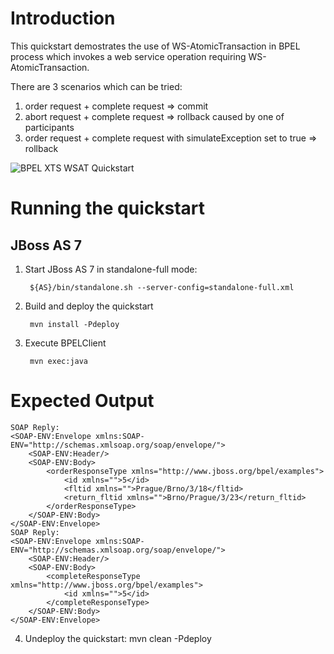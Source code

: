 Introduction
============
This quickstart demostrates the use of WS-AtomicTransaction in BPEL process which invokes a web service operation requiring WS-AtomicTransaction.

There are 3 scenarios which can be tried:

1. order request + complete request => commit
2. abort request + complete request => rollback caused by one of participants
3. order request + complete request with simulateException set to true => rollback

![BPEL XTS WSAT Quickstart](https://github.com/jboss-switchyard/quickstarts/raw/master/bpel-service/xts_wsat/bpel-xts-wsat.jpg)

Running the quickstart
======================

JBoss AS 7
----------
1. Start JBoss AS 7 in standalone-full mode:

        ${AS}/bin/standalone.sh --server-config=standalone-full.xml

2. Build and deploy the quickstart

        mvn install -Pdeploy

3. Execute BPELClient

        mvn exec:java

Expected Output
===============

```
SOAP Reply:
<SOAP-ENV:Envelope xmlns:SOAP-ENV="http://schemas.xmlsoap.org/soap/envelope/">
    <SOAP-ENV:Header/>
    <SOAP-ENV:Body>
        <orderResponseType xmlns="http://www.jboss.org/bpel/examples">
            <id xmlns="">5</id>
            <fltid xmlns="">Prague/Brno/3/18</fltid>
            <return_fltid xmlns="">Brno/Prague/3/23</return_fltid>
        </orderResponseType>
    </SOAP-ENV:Body>
</SOAP-ENV:Envelope>
SOAP Reply:
<SOAP-ENV:Envelope xmlns:SOAP-ENV="http://schemas.xmlsoap.org/soap/envelope/">
    <SOAP-ENV:Header/>
    <SOAP-ENV:Body>
        <completeResponseType xmlns="http://www.jboss.org/bpel/examples">
            <id xmlns="">5</id>
        </completeResponseType>
    </SOAP-ENV:Body>
</SOAP-ENV:Envelope>
```

4. Undeploy the quickstart:
        mvn clean -Pdeploy